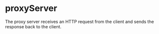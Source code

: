 # proxyServer
The proxy server receives an HTTP request from the client and sends the response back to the client.

